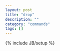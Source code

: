 ```yaml
---
layout: post
title: "drop"
description: ""
category: "commands"
tags: []
---
```

{% include JB/setup %}

